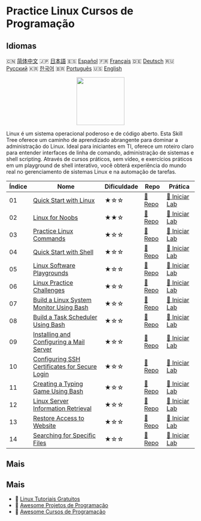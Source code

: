 # Practice Linux Cursos de Programação

## Idiomas

🇨🇳 [简体中文](README_zh.md) 🇯🇵 [日本語](README_ja.md) 🇪🇸 [Español](README_es.md) 🇫🇷 [Français](README_fr.md) 🇩🇪 [Deutsch](README_de.md) 🇷🇺 [Русский](README_ru.md) 🇰🇷 [한국어](README_ko.md) 🇧🇷 [Português](README_pt.md) 🇺🇸 [English](README.md) 

<div align="center">
<img width="128px" src="https://file.labex.io/path/k5LXo5b82pJm.png">
</div>

Linux é um sistema operacional poderoso e de código aberto. Esta Skill Tree oferece um caminho de aprendizado abrangente para dominar a administração do Linux. Ideal para iniciantes em TI, oferece um roteiro claro para entender interfaces de linha de comando, administração de sistemas e shell scripting. Através de cursos práticos, sem vídeo, e exercícios práticos em um playground de shell interativo, você obterá experiência do mundo real no gerenciamento de sistemas Linux e na automação de tarefas.

|   Índice | Nome                                                                                                                     | Dificuldade   | Repo                                                                                      | Prática                                                                                        |
|----------|--------------------------------------------------------------------------------------------------------------------------|---------------|-------------------------------------------------------------------------------------------|------------------------------------------------------------------------------------------------|
|       01 | [Quick Start with Linux](https://labex.io/pt/courses/quick-start-with-linux)                                             | ★☆☆           | [🔗 Repo](https://github.com/labex-labs/quick-start-with-linux)                           | [🚀 Iniciar Lab](https://labex.io/pt/courses/quick-start-with-linux)                           |
|       02 | [Linux for Noobs](https://labex.io/pt/courses/linux-for-noobs)                                                           | ★★☆           | [🔗 Repo](https://github.com/labex-labs/linux-for-noobs)                                  | [🚀 Iniciar Lab](https://labex.io/pt/courses/linux-for-noobs)                                  |
|       03 | [Practice Linux Commands](https://labex.io/pt/courses/linux-basic-commands-practice-online)                              | ★☆☆           | [🔗 Repo](https://github.com/labex-labs/linux-basic-commands-practice-online)             | [🚀 Iniciar Lab](https://labex.io/pt/courses/linux-basic-commands-practice-online)             |
|       04 | [Quick Start with Shell](https://labex.io/pt/courses/quick-start-with-shell)                                             | ★☆☆           | [🔗 Repo](https://github.com/labex-labs/quick-start-with-shell)                           | [🚀 Iniciar Lab](https://labex.io/pt/courses/quick-start-with-shell)                           |
|       05 | [Linux Software Playgrounds](https://labex.io/pt/courses/linux-software-playgrounds)                                     | ★☆☆           | [🔗 Repo](https://github.com/labex-labs/linux-software-playgrounds)                       | [🚀 Iniciar Lab](https://labex.io/pt/courses/linux-software-playgrounds)                       |
|       06 | [Linux Practice Challenges](https://labex.io/pt/courses/linux-practice-challenges)                                       | ★☆☆           | [🔗 Repo](https://github.com/labex-labs/linux-practice-challenges)                        | [🚀 Iniciar Lab](https://labex.io/pt/courses/linux-practice-challenges)                        |
|       07 | [Build a Linux System Monitor Using Bash](https://labex.io/pt/courses/project-build-a-linux-system-monitor-using-bash)   | ★☆☆           | [🔗 Repo](https://github.com/labex-labs/project-build-a-linux-system-monitor-using-bash)  | [🚀 Iniciar Lab](https://labex.io/pt/courses/project-build-a-linux-system-monitor-using-bash)  |
|       08 | [Build a Task Scheduler Using Bash](https://labex.io/pt/courses/project-build-a-task-scheduler-using-bash)               | ★☆☆           | [🔗 Repo](https://github.com/labex-labs/project-build-a-task-scheduler-using-bash)        | [🚀 Iniciar Lab](https://labex.io/pt/courses/project-build-a-task-scheduler-using-bash)        |
|       09 | [Installing and Configuring a Mail Server](https://labex.io/pt/courses/project-installing-and-configuring-a-mail-server) | ★☆☆           | [🔗 Repo](https://github.com/labex-labs/project-installing-and-configuring-a-mail-server) | [🚀 Iniciar Lab](https://labex.io/pt/courses/project-installing-and-configuring-a-mail-server) |
|       10 | [Configuring SSH Certificates for Secure Login](https://labex.io/pt/courses/project-certificate-configuration)           | ★☆☆           | [🔗 Repo](https://github.com/labex-labs/project-certificate-configuration)                | [🚀 Iniciar Lab](https://labex.io/pt/courses/project-certificate-configuration)                |
|       11 | [Creating a Typing Game Using Bash](https://labex.io/pt/courses/project-creating-a-typing-game-using-bash)               | ★☆☆           | [🔗 Repo](https://github.com/labex-labs/project-creating-a-typing-game-using-bash)        | [🚀 Iniciar Lab](https://labex.io/pt/courses/project-creating-a-typing-game-using-bash)        |
|       12 | [Linux Server Information Retrieval](https://labex.io/pt/courses/project-get-system-information)                         | ★☆☆           | [🔗 Repo](https://github.com/labex-labs/project-get-system-information)                   | [🚀 Iniciar Lab](https://labex.io/pt/courses/project-get-system-information)                   |
|       13 | [Restore Access to Website](https://labex.io/pt/courses/project-restore-access-to-website)                               | ★☆☆           | [🔗 Repo](https://github.com/labex-labs/project-restore-access-to-website)                | [🚀 Iniciar Lab](https://labex.io/pt/courses/project-restore-access-to-website)                |
|       14 | [Searching for Specific Files](https://labex.io/pt/courses/project-searching-for-specific-files)                         | ★☆☆           | [🔗 Repo](https://github.com/labex-labs/project-searching-for-specific-files)             | [🚀 Iniciar Lab](https://labex.io/pt/courses/project-searching-for-specific-files)             |

## Mais



## Mais

- 🔗 [Linux Tutoriais Gratuitos](https://github.com/labex-labs/linux-free-tutorials)
- 🔗 [Awesome Projetos de Programação](https://github.com/labex-labs/awesome-programming-projects)
- 🔗 [Awesome Cursos de Programação](https://github.com/labex-labs/awesome-programming-courses)

